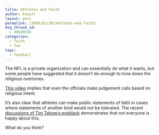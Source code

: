 ```yaml
---
title: Athletes and Faith
author: bsoist
layout: post
permalink: /2009/01/30/athletes-and-faith/
dsq_thread_id:
  - 50630550
categories:
  - faith
  - fun
tags:
  - football
---
```

The NFL is a private organization and can essentially do what it wants, but some people have suggested that it doesn&#8217;t do enough to tone down the religious overtones. 

[This video][1] implies that even the officials make judgement calls based on religious intent.

It&#8217;s also clear that athletes can make public statements of faith in cases where statements of another kind would not be tolerated. The recent [discussions of Tim Tebow&#8217;s eyeblack][2] demonstrates that not everyone is happy about this. 

What do you think?

 [1]: http://freakonomics.blogs.nytimes.com/2009/01/20/should-atheists-target-the-nfl-next/
 [2]: http://www.collegeotr.com/college_otr/tim_tebows_john_316_eye_black_causes_an_unholy_controversy_17875
